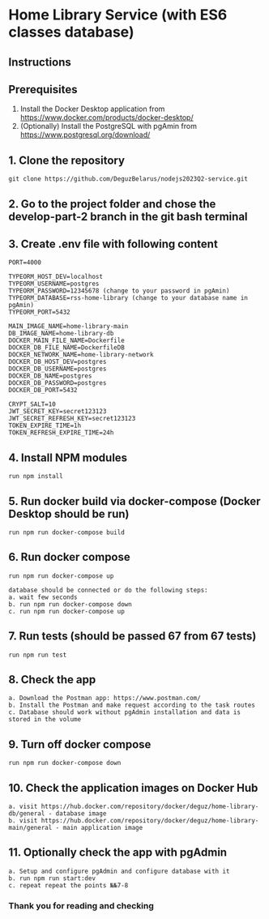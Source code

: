 # Home Library Service (with ES6 classes database)

## Instructions

## Prerequisites

1. Install the Docker Desktop application from <https://www.docker.com/products/docker-desktop/>
2. (Optionally) Install the PostgreSQL with pgAmin from <https://www.postgresql.org/download/>

## 1. Clone the repository

```plaintext
git clone https://github.com/DeguzBelarus/nodejs2023Q2-service.git
```

## 2. Go to the project folder and chose the develop-part-2 branch in the git bash terminal

## 3. Create .env file with following content

```plaintext
PORT=4000

TYPEORM_HOST_DEV=localhost
TYPEORM_USERNAME=postgres
TYPEORM_PASSWORD=12345678 (change to your password in pgAmin)
TYPEORM_DATABASE=rss-home-library (change to your database name in pgAmin)
TYPEORM_PORT=5432

MAIN_IMAGE_NAME=home-library-main
DB_IMAGE_NAME=home-library-db
DOCKER_MAIN_FILE_NAME=Dockerfile
DOCKER_DB_FILE_NAME=DockerfileDB
DOCKER_NETWORK_NAME=home-library-network
DOCKER_DB_HOST_DEV=postgres
DOCKER_DB_USERNAME=postgres
DOCKER_DB_NAME=postgres
DOCKER_DB_PASSWORD=postgres
DOCKER_DB_PORT=5432

CRYPT_SALT=10
JWT_SECRET_KEY=secret123123
JWT_SECRET_REFRESH_KEY=secret123123
TOKEN_EXPIRE_TIME=1h
TOKEN_REFRESH_EXPIRE_TIME=24h

```

## 4. Install NPM modules

```plaintext
run npm install
```

## 5. Run docker build via docker-compose (Docker Desktop should be run)

```plaintext
run npm run docker-compose build
```

## 6. Run docker compose

```plaintext
run npm run docker-compose up

database should be connected or do the following steps:
a. wait few seconds
b. run npm run docker-compose down
c. run npm run docker-compose up
```

## 7. Run tests (should be passed 67 from 67 tests)

```plaintext
run npm run test
```

## 8. Check the app

```plaintext
a. Download the Postman app: https://www.postman.com/
b. Install the Postman and make request according to the task routes
c. Database should work without pgAdmin installation and data is stored in the volume
```

## 9. Turn off docker compose

```plaintext
run npm run docker-compose down
```

## 10. Check the application images on Docker Hub

```plaintext
a. visit https://hub.docker.com/repository/docker/deguz/home-library-db/general - database image
b. visit https://hub.docker.com/repository/docker/deguz/home-library-main/general - main application image
```

## 11. Optionally check the app with pgAdmin

```plaintext
a. Setup and configure pgAdmin and configure database with it
b. run npm run start:dev
c. repeat repeat the points №№7-8
```

### Thank you for reading and checking
